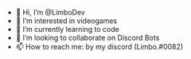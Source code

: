 - 👋 Hi, I’m @LimboDev
- 👀 I’m interested in videogames
- 🌱 I’m currently learning to code
- 💞️ I’m looking to collaborate on Discord Bots
- 📫 How to reach me: by my discord (Limbo.#0082)

<!---
LimboDev/LimboDev is a ✨ special ✨ repository because its `README.md` (this file) appears on your GitHub profile.
You can click the Preview link to take a look at your changes.
--->
